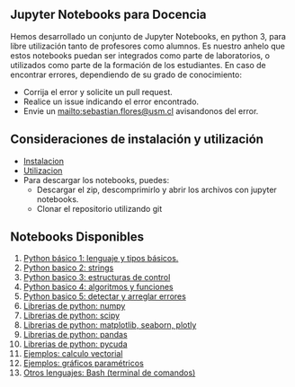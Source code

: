 ## Jupyter Notebooks para Docencia ##
Hemos desarrollado un conjunto de Jupyter Notebooks, en python 3,
para libre utilización tanto de profesores como alumnos. Es nuestro anhelo
que estos notebooks puedan ser integrados como parte de laboratorios, o utilizados
como parte de la formación de los estudiantes.
En caso de encontrar errores, dependiendo de su grado de conocimiento:
* Corrija el error y solicite un pull request.
* Realice un issue indicando el error encontrado.
* Envie un [mailto:sebastian.flores@usm.cl](correo) avisandonos del error.

## Consideraciones de instalación y utilización ##
* [Instalacion](https://github.com/usantamaria/ipynb_para_docencia/wiki/Instalacion)
* [Utilizacion](https://github.com/usantamaria/ipynb_para_docencia/wiki/Utilizacion)
* Para descargar los notebooks, puedes:
  * Descargar el zip, descomprimirlo y abrir los archivos con jupyter notebooks.
  * Clonar el repositorio utilizando git

## Notebooks Disponibles ##
1. [Python básico 1: lenguaje y tipos básicos.](01_python_tipos_basico/python_basico.ipynb)
1. [Python basico 2: strings](02_python_strings/strings.ipynb)
1. [Python basico 3: estructuras de control](03_python_estructuras_de_control/estructuras_de_control.ipynb)
1. [Python basico 4: algoritmos y funciones](04_python_algoritmos_y_funciones/algoritmos_y_funciones.ipynb)
1. [Python basico 5: detectar y arreglar errores](05_python_errores/errores.ipynb)
1. [Librerias de python: numpy](06_libreria_numpy/numpy.ipynb)
1. [Librerias de python: scipy](07_libreria_scipy/scipy.ipynb)
1. [Librerias de python: matplotlib, seaborn, plotly](08_librerias_graficas/graficos.ipynb)
1. [Librerias de python: pandas](09_libreria_pandas/pandas.ipynb)
1. [Librerias de python: pycuda](10_libreria_pycuda/pycuda.ipynb)
1. [Ejemplos: calculo vectorial](11_ejemplos_calculo_vectorial/calculo_vectorial.ipynb)
1. [Ejemplos: gráficos paramétricos](12_ejemplos_graficos_parametricos/graficos_parametricos.ipynb)
1. [Otros lenguajes: Bash (terminal de comandos)](90_terminal_de_comandos_bash/.ipynb)
